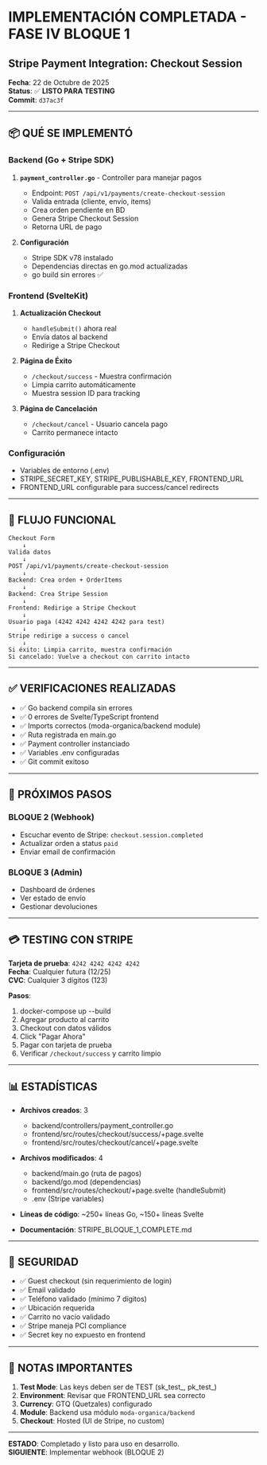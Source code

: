 # IMPLEMENTACIÓN COMPLETADA - FASE IV BLOQUE 1
## Stripe Payment Integration: Checkout Session

**Fecha**: 22 de Octubre de 2025  
**Status**: ✅ **LISTO PARA TESTING**  
**Commit**: `d37ac3f`

---

## 📦 QUÉ SE IMPLEMENTÓ

### Backend (Go + Stripe SDK)
1. **`payment_controller.go`** - Controller para manejar pagos
   - Endpoint: `POST /api/v1/payments/create-checkout-session`
   - Valida entrada (cliente, envío, items)
   - Crea orden pendiente en BD
   - Genera Stripe Checkout Session
   - Retorna URL de pago

2. **Configuración** 
   - Stripe SDK v78 instalado
   - Dependencias directas en go.mod actualizadas
   - go build sin errores ✅

### Frontend (SvelteKit)
1. **Actualización Checkout**
   - `handleSubmit()` ahora real
   - Envía datos al backend
   - Redirige a Stripe Checkout

2. **Página de Éxito**
   - `/checkout/success` - Muestra confirmación
   - Limpia carrito automáticamente
   - Muestra session ID para tracking

3. **Página de Cancelación**
   - `/checkout/cancel` - Usuario cancela pago
   - Carrito permanece intacto

### Configuración
- Variables de entorno (.env)
- STRIPE_SECRET_KEY, STRIPE_PUBLISHABLE_KEY, FRONTEND_URL
- FRONTEND_URL configurable para success/cancel redirects

---

## 🎯 FLUJO FUNCIONAL

```
Checkout Form
    ↓
Valida datos
    ↓
POST /api/v1/payments/create-checkout-session
    ↓
Backend: Crea orden + OrderItems
    ↓
Backend: Crea Stripe Session
    ↓
Frontend: Redirige a Stripe Checkout
    ↓
Usuario paga (4242 4242 4242 4242 para test)
    ↓
Stripe redirige a success o cancel
    ↓
Si éxito: Limpia carrito, muestra confirmación
Si cancelado: Vuelve a checkout con carrito intacto
```

---

## ✅ VERIFICACIONES REALIZADAS

- ✅ Go backend compila sin errores
- ✅ 0 errores de Svelte/TypeScript frontend
- ✅ Imports correctos (moda-organica/backend module)
- ✅ Ruta registrada en main.go
- ✅ Payment controller instanciado
- ✅ Variables .env configuradas
- ✅ Git commit exitoso

---

## 🚀 PRÓXIMOS PASOS

### BLOQUE 2 (Webhook)
- Escuchar evento de Stripe: `checkout.session.completed`
- Actualizar orden a status `paid`
- Enviar email de confirmación

### BLOQUE 3 (Admin)
- Dashboard de órdenes
- Ver estado de envío
- Gestionar devoluciones

---

## 💳 TESTING CON STRIPE

**Tarjeta de prueba**: `4242 4242 4242 4242`  
**Fecha**: Cualquier futura (12/25)  
**CVC**: Cualquier 3 dígitos (123)

**Pasos**:
1. docker-compose up --build
2. Agregar producto al carrito
3. Checkout con datos válidos
4. Click "Pagar Ahora"
5. Pagar con tarjeta de prueba
6. Verificar `/checkout/success` y carrito limpio

---

## 📊 ESTADÍSTICAS

- **Archivos creados**: 3
  - backend/controllers/payment_controller.go
  - frontend/src/routes/checkout/success/+page.svelte
  - frontend/src/routes/checkout/cancel/+page.svelte

- **Archivos modificados**: 4
  - backend/main.go (ruta de pagos)
  - backend/go.mod (dependencias)
  - frontend/src/routes/checkout/+page.svelte (handleSubmit)
  - .env (Stripe variables)

- **Líneas de código**: ~250+ líneas Go, ~150+ líneas Svelte

- **Documentación**: STRIPE_BLOQUE_1_COMPLETE.md

---

## 🔐 SEGURIDAD

- ✅ Guest checkout (sin requerimiento de login)
- ✅ Email validado
- ✅ Teléfono validado (mínimo 7 dígitos)
- ✅ Ubicación requerida
- ✅ Carrito no vacío validado
- ✅ Stripe maneja PCI compliance
- ✅ Secret key no expuesto en frontend

---

## 📝 NOTAS IMPORTANTES

1. **Test Mode**: Las keys deben ser de TEST (sk_test_, pk_test_)
2. **Environment**: Revisar que FRONTEND_URL sea correcto
3. **Currency**: GTQ (Quetzales) configurado
4. **Module**: Backend usa módulo `moda-organica/backend`
5. **Checkout**: Hosted (UI de Stripe, no custom)

---

**ESTADO**: Completado y listo para uso en desarrollo.  
**SIGUIENTE**: Implementar webhook (BLOQUE 2)
